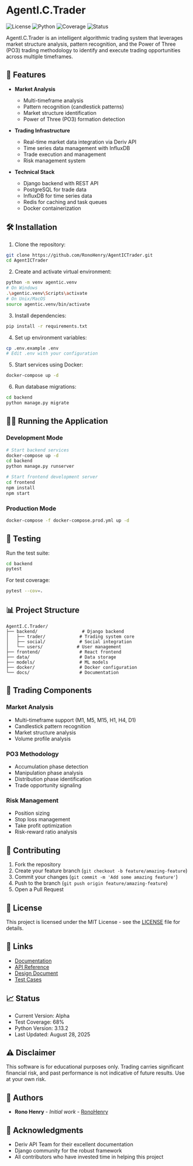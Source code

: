 # AgentI.C.Trader

![License](https://img.shields.io/badge/license-MIT-blue.svg)
![Python](https://img.shields.io/badge/python-3.13.2-blue.svg)
![Coverage](https://img.shields.io/badge/coverage-68%25-yellow.svg)
![Status](https://img.shields.io/badge/status-alpha-orange.svg)

AgentI.C.Trader is an intelligent algorithmic trading system that leverages market structure analysis, pattern recognition, and the Power of Three (PO3) trading methodology to identify and execute trading opportunities across multiple timeframes.

## 🚀 Features

- **Market Analysis**
  - Multi-timeframe analysis
  - Pattern recognition (candlestick patterns)
  - Market structure identification
  - Power of Three (PO3) formation detection

- **Trading Infrastructure**
  - Real-time market data integration via Deriv API
  - Time series data management with InfluxDB
  - Trade execution and management
  - Risk management system

- **Technical Stack**
  - Django backend with REST API
  - PostgreSQL for trade data
  - InfluxDB for time series data
  - Redis for caching and task queues
  - Docker containerization

## 🛠 Installation

1. Clone the repository:
```bash
git clone https://github.com/RonoHenry/AgentICTrader.git
cd AgentICTrader
```

2. Create and activate virtual environment:
```bash
python -m venv agentic.venv
# On Windows
.\agentic.venv\Scripts\activate
# On Unix/MacOS
source agentic.venv/bin/activate
```

3. Install dependencies:
```bash
pip install -r requirements.txt
```

4. Set up environment variables:
```bash
cp .env.example .env
# Edit .env with your configuration
```

5. Start services using Docker:
```bash
docker-compose up -d
```

6. Run database migrations:
```bash
cd backend
python manage.py migrate
```

## 🏃‍♂️ Running the Application

### Development Mode
```bash
# Start backend services
docker-compose up -d
cd backend
python manage.py runserver

# Start frontend development server
cd frontend
npm install
npm start
```

### Production Mode
```bash
docker-compose -f docker-compose.prod.yml up -d
```

## 🧪 Testing

Run the test suite:
```bash
cd backend
pytest
```

For test coverage:
```bash
pytest --cov=.
```

## 📊 Project Structure

```
AgentI.C.Trader/
├── backend/                 # Django backend
│   ├── trader/             # Trading system core
│   ├── social/             # Social integration
│   └── users/             # User management
├── frontend/               # React frontend
├── data/                   # Data storage
├── models/                 # ML models
├── docker/                 # Docker configuration
└── docs/                   # Documentation
```

## 🔄 Trading Components

### Market Analysis
- Multi-timeframe support (M1, M5, M15, H1, H4, D1)
- Candlestick pattern recognition
- Market structure analysis
- Volume profile analysis

### PO3 Methodology
- Accumulation phase detection
- Manipulation phase analysis
- Distribution phase identification
- Trade opportunity signaling

### Risk Management
- Position sizing
- Stop loss management
- Take profit optimization
- Risk-reward ratio analysis

## 🤝 Contributing

1. Fork the repository
2. Create your feature branch (`git checkout -b feature/amazing-feature`)
3. Commit your changes (`git commit -m 'Add some amazing feature'`)
4. Push to the branch (`git push origin feature/amazing-feature`)
5. Open a Pull Request

## 📝 License

This project is licensed under the MIT License - see the [LICENSE](LICENSE) file for details.

## 🔗 Links

- [Documentation](docs/)
- [API Reference](docs/api.md)
- [Design Document](docs/design.md)
- [Test Cases](docs/test_cases.md)

## 📈 Status

- Current Version: Alpha
- Test Coverage: 68%
- Python Version: 3.13.2
- Last Updated: August 28, 2025

## ⚠️ Disclaimer

This software is for educational purposes only. Trading carries significant financial risk, and past performance is not indicative of future results. Use at your own risk.

## 👥 Authors

- **Rono Henry** - *Initial work* - [RonoHenry](https://github.com/RonoHenry)

## 🙏 Acknowledgments

- Deriv API Team for their excellent documentation
- Django community for the robust framework
- All contributors who have invested time in helping this project
